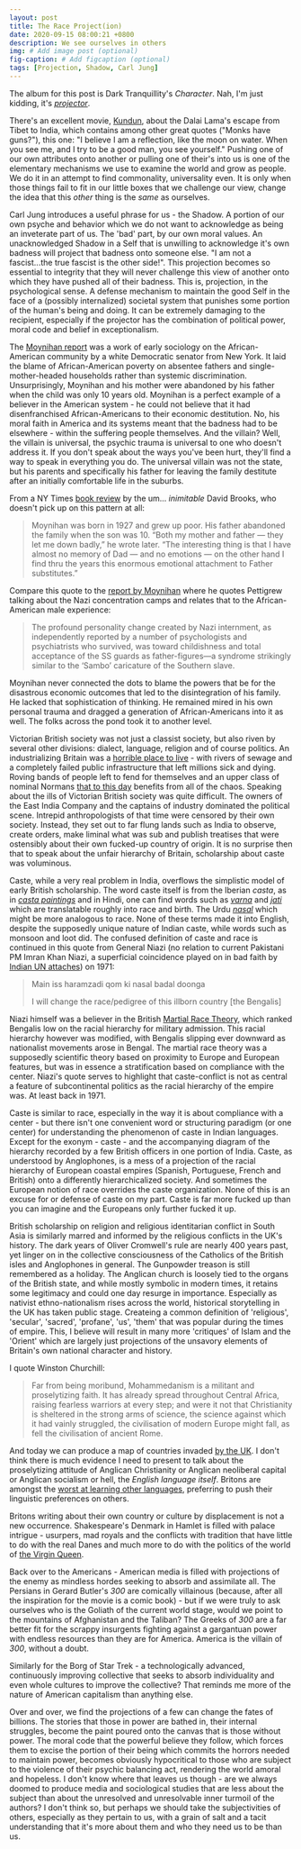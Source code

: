 ```yaml
---
layout: post
title: The Race Project(ion)
date: 2020-09-15 08:00:21 +0800
description: We see ourselves in others
img: # Add image post (optional)
fig-caption: # Add figcaption (optional)
tags: [Projection, Shadow, Carl Jung]
---
```


The album for this post is Dark Tranquillity's _Character_. Nah, I'm just kidding, it's [_projector_](https://www.youtube.com/watch?v=5iyq0pzhopE&list=PL7PIIBPfisGaHPic5EMVTieX-Y6wV2OhD&ab_channel=MrBloodSugar1).

There's an excellent movie, [Kundun](https://en.wikipedia.org/wiki/Kundun), about the Dalai Lama's escape from Tibet to India, which contains among other great quotes ("Monks have guns?"), this one: "I believe I am a reflection, like the moon on water. When you see me, and I try to be a good man, you see yourself." Pushing one of our own attributes onto another or pulling one of their's into us is one of the elementary mechanisms we use to examine the world and grow as people. We do it in an attempt to find commonality, universality even. It is only when those things fail to fit in our little boxes that we challenge our view, change the idea that this _other_ thing is the _same_ as ourselves. 

Carl Jung introduces a useful phrase for us - the Shadow. A portion of our own psyche and behavior which we do not want to acknowledge as being an inveterate part of us. The 'bad' part, by our own moral values. An unacknowledged Shadow in a Self that is unwilling to acknowledge it's own badness will project that badness onto someone else. "I am not a fascist...the true fascist is the other side!". This projection becomes so essential to integrity that they will never challenge this view of another onto which they have pushed all of their badness. This is, projection, in the psychological sense. A defense mechanism to maintain the good Self in the face of a (possibly internalized) societal system that punishes some portion of the human's being and doing. It can be extremely damaging to the recipient, especially if the projector has the combination of political power, moral code and belief in exceptionalism.

The [Moynihan report](https://en.wikipedia.org/wiki/The_Negro_Family:_The_Case_For_National_Action) was a work of early sociology on the African-American community by a white Democratic senator from New York. It laid the blame of African-American poverty on absentee fathers and single-mother-headed households rather than systemic discrimination. Unsurprisingly, Moynihan and his mother were abandoned by his father when the child was only 10 years old. Moynihan is a perfect example of a believer in the American system - he could not believe that it had disenfranchised African-Americans to their economic destitution. No, his moral faith in America and its systems meant that the badness had to be elsewhere - within the suffering people themselves. And the villain? Well, the villain is universal, the psychic trauma is universal to one who doesn't address it. If you don't speak about the ways you've been hurt, they'll find a way to speak in everything you do. The universal villain was not the state, but his parents and specifically his father for leaving the family destitute after an initially comfortable life in the suburbs.

From a NY Times [book review](https://www.nytimes.com/2010/10/17/books/review/Brooks-t.html) by the um... _inimitable_ David Brooks, who doesn't pick up on this pattern at all:
>
>Moynihan was born in 1927 and grew up poor. His father abandoned the family when the son was 10. “Both my mother and father — they let me down badly,” he wrote later. “The interesting thing is that I have almost no memory of Dad — and no emotions — on the other hand I find thru the years this enormous emotional attachment to Father substitutes.”
>

Compare this quote to the [report by Moynihan](https://www.theatlantic.com/politics/archive/2015/09/the-moynihan-report-an-annotated-edition/404632/#Chapter%2520II) where he quotes Pettigrew talking about the Nazi concentration camps and relates that to the African-American male experience:
>The profound personality change created by Nazi internment, as independently reported by a number of psychologists and psychiatrists who survived, was toward childishness and total acceptance of the SS guards as father-figures—a syndrome strikingly similar to the ‘Sambo’ caricature of the Southern slave.

Moynihan never connected the dots to blame the powers that be for the disastrous economic outcomes that led to the disintegration of his family. He lacked that sophistication of thinking. He remained mired in his own personal trauma and dragged a generation of African-Americans into it as well. The folks across the pond took it to another level.

Victorian British society was not just a classist society, but also riven by several other divisions: dialect, language, religion and of course politics. An industrializing Britain was a [horrible place to live](https://en.wikipedia.org/wiki/Life_in_Great_Britain_during_the_Industrial_Revolution) - with rivers of sewage and a completely failed public infrastructure that left millions sick and dying. Roving bands of people left to fend for themselves and an upper class of nominal Normans [that to this day](https://www.telegraph.co.uk/news/newstopics/howaboutthat/8424904/People-with-Norman-names-wealthier-than-other-Britons.html#:~:text=Research%20shows%20that%20the%20descendants,%22poor%22%20or%20artisanal%20surnames.) benefits from all of the chaos. Speaking about the ills of Victorian British society was quite difficult. The owners of the East India Company and the captains of industry dominated the political scene. Intrepid anthropologists of that time were censored by their own society. Instead, they set out to far flung lands such as India to observe, create orders, make liminal what was sub and publish treatises that were ostensibly about their own fucked-up country of origin. It is no surprise then that to speak about the unfair hierarchy of Britain, scholarship about caste was voluminous.

Caste, while a very real problem in India, overflows the simplistic model of early British scholarship. The word caste itself is from the Iberian _casta_, as in [_casta paintings_](https://en.wikipedia.org/wiki/Casta#Casta_paintings_of_the_18th_century) and in Hindi, one can find words such as [_varna_](https://en.wiktionary.org/wiki/%E0%A4%B5%E0%A4%B0%E0%A5%8D%E0%A4%A3#Sanskrit) and [_jati_](https://en.wiktionary.org/wiki/%E0%A4%9C%E0%A4%BE%E0%A4%A4%E0%A4%BF#Sanskrit) which are translatable roughly into race and birth. The Urdu [_nasal_](https://en.wiktionary.org/wiki/%D9%86%D8%B3%D9%84#Urdu) which might be more analogous to race. None of these terms made it into English, despite the supposedly unique nature of Indian caste, while words such as monsoon and loot did. The confused definition of caste and race is continued in this quote from General Niazi (no relation to current Pakistani PM Imran Khan Niazi, a superficial coincidence played on in bad faith by [Indian UN attaches](https://economictimes.indiatimes.com/news/politics-and-nation/india-responds-to-imran-khans-un-speech-indian-citizens-do-not-need-anyone-to-speak-on-their-behalf/articleshow/71345948.cms)) on 1971:

>Main iss haramzadi qom ki nasal badal doonga
>
>I will change the race/pedigree of this illborn country [the Bengalis]

Niazi himself was a believer in the British [Martial Race Theory](https://en.wikipedia.org/wiki/Martial_race), which ranked Bengalis low on the racial hierarchy for military admission. This racial hierarchy however was modified, with Bengalis slipping ever downward as nationalist movements arose in Bengal. The martial race theory was a supposedly scientific theory based on proximity to Europe and European features, but was in essence a stratification based on compliance with the center. Niazi's quote serves to highlight that caste-conflict is not as central a feature of subcontinental politics as the racial hierarchy of the empire was. At least back in 1971.

Caste is similar to race, especially in the way it is about compliance with a center - but there isn't one convenient word or structuring paradigm (or one center) for understanding the phenomenon of caste in Indian languages. Except for the exonym - caste - and the accompanying diagram of the hierarchy recorded by a few British officers in one portion of India. Caste, as understood by Anglophones, is a mess of a projection of the racial hierarchy of European coastal empires (Spanish, Portuguese, French and British) onto a differently hierarchicalized society. And sometimes the European notion of race overrides the caste organization. None of this is an excuse for or defense of caste on my part. Caste is far more fucked up than you can imagine and the Europeans only further fucked it up.

British scholarship on religion and religious identitarian conflict in South Asia is similarly marred and informed by the religious conflicts in the UK's history. The dark years of Oliver Cromwell's rule are nearly 400 years past, yet linger on in the collective consciousness of the Catholics of the British isles and Anglophones in general. The Gunpowder treason is still remembered as a holiday. The Anglican church is loosely tied to the organs of the British state, and while mostly symbolic in modern times, it retains some legitimacy and could one day resurge in importance. Especially as nativist ethno-nationalism rises across the world, historical storytelling in the UK has taken public stage. Createing a common definition of 'religious', 'secular', 'sacred', 'profane', 'us', 'them' that was popular during the times of empire. This, I believe will result in many more 'critiques' of Islam and the 'Orient' which are largely just projections of the unsavory elements of Britain's own national character and history.

I quote Winston Churchill:
>Far from being moribund, Mohammedanism is a militant and proselytizing faith. It has already spread throughout Central Africa, raising fearless warriors at every step; and were it not that Christianity is sheltered in the strong arms of science, the science against which it had vainly struggled, the civilisation of modern Europe might fall, as fell the civilisation of ancient Rome.
>

And today we can produce a map of countries invaded [by the UK](https://www.indy100.com/article/uk-great-britain-invasion-empire-war-conquest-globe-invaded-2017-7460711). I don't think there is much evidence I need to present to talk about the proselytizing attitude of Anglican Christianity or Anglican neoliberal capital or Anglican socialism or hell, the _English language itself_. Britons are amongst the [worst at learning other languages](https://esol.britishcouncil.org/content/learners/skills/reading/british-worst-learning-languages), preferring to push their linguistic preferences on others.

Britons writing about their own country or culture by displacement is not a new occurrence. Shakespeare's Denmark in Hamlet is filled with palace intrigue - usurpers, mad royals and the conflicts with tradition that have little to do with the real Danes and much more to do with the politics of the world of [the Virgin Queen](https://link.springer.com/chapter/10.1007/978-1-349-19814-6_4).

Back over to the Americans - American media is filled with projections of the enemy as mindless hordes seeking to absorb and assimilate all. The Persians in Gerard Butler's _300_ are comically villainous (because, after all the inspiration for the movie is a comic book) - but if we were truly to ask ourselves who is the Goliath of the current world stage, would we point to the mountains of Afghanistan and the Taliban? The Greeks of _300_ are a far better fit for the scrappy insurgents fighting against a gargantuan power with endless resources than they are for America. America is the villain of _300_, without a doubt.

Similarly for the Borg of Star Trek - a technologically advanced, continuously improving collective that seeks to absorb individuality and even whole cultures to improve the collective? That reminds me more of the nature of American capitalism than anything else.

Over and over, we find the projections of a few can change the fates of billions. The stories that those in power are bathed in, their internal struggles, become the paint poured onto the canvas that is those without power. The moral code that the powerful believe they follow, which forces them to excise the portion of their being which commits the horrors needed to maintain power, becomes obviously hypocritical to those who are subject to the violence of their psychic balancing act, rendering the world amoral and hopeless. I don't know where that leaves us though - are we always doomed to produce media and sociological studies that are less about the subject than about the unresolved and unresolvable inner turmoil of the authors? I don't think so, but perhaps we should take the subjectivities of others, especially as they pertain to us, with a grain of salt and a tacit understanding that it's more about them and who they need us to be than us.
